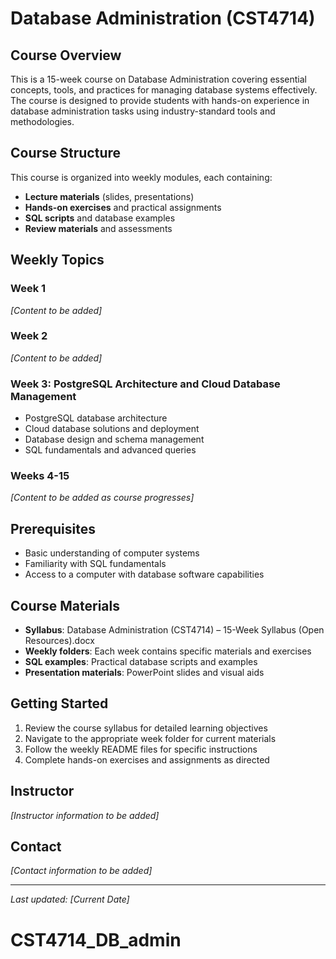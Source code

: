 # Database Administration (CST4714)

## Course Overview

This is a 15-week course on Database Administration covering essential concepts, tools, and practices for managing database systems effectively. The course is designed to provide students with hands-on experience in database administration tasks using industry-standard tools and methodologies.

## Course Structure

This course is organized into weekly modules, each containing:
- **Lecture materials** (slides, presentations)
- **Hands-on exercises** and practical assignments
- **SQL scripts** and database examples
- **Review materials** and assessments

## Weekly Topics

### Week 1
*[Content to be added]*

### Week 2
*[Content to be added]*

### Week 3: PostgreSQL Architecture and Cloud Database Management
- PostgreSQL database architecture
- Cloud database solutions and deployment
- Database design and schema management
- SQL fundamentals and advanced queries

### Weeks 4-15
*[Content to be added as course progresses]*

## Prerequisites

- Basic understanding of computer systems
- Familiarity with SQL fundamentals
- Access to a computer with database software capabilities

## Course Materials

- **Syllabus**: Database Administration (CST4714) – 15-Week Syllabus (Open Resources).docx
- **Weekly folders**: Each week contains specific materials and exercises
- **SQL examples**: Practical database scripts and examples
- **Presentation materials**: PowerPoint slides and visual aids

## Getting Started

1. Review the course syllabus for detailed learning objectives
2. Navigate to the appropriate week folder for current materials
3. Follow the weekly README files for specific instructions
4. Complete hands-on exercises and assignments as directed

## Instructor

*[Instructor information to be added]*

## Contact

*[Contact information to be added]*

---

*Last updated: [Current Date]*
# CST4714_DB_admin
